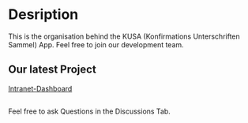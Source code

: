# Desription
This is the organisation behind the KUSA (Konfirmations Unterschriften Sammel) App. Feel free to join our development team.
## Our latest Project
[Intranet-Dashboard](https://github.com/CodeSpire-Solutions/Intranet-Dashboard)
##
Feel free to ask Questions in the Discussions Tab.
